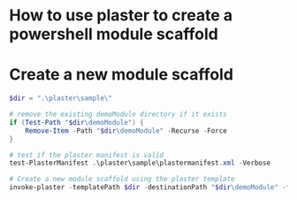 # How to use plaster to create a powershell module scaffold
# Create a new module scaffold

```powershell
$dir = ".\plaster\sample\"

# remove the existing demoModule directory if it exists
if (Test-Path "$dir\demoModule") {
    Remove-Item -Path "$dir\demoModule" -Recurse -Force
}

# test if the plaster manifest is valid
test-PlasterManifest .\plaster\sample\plastermanifest.xml -Verbose

# Create a new module scaffold using the plaster template
invoke-plaster -templatePath $dir -destinationPath "$dir\demoModule" -force -verbose
```